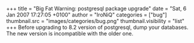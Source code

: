 +++
title = "Big Fat Warning: postgresql package upgrade"
date = "Sat, 6 Jan 2007 17:27:05 +0100"
author = "IroNiQ"
categories = ["bug"]
thumbnail.src = "images/categories/bug.png"
thumbnail.visibility = "list"
+++
Before upgrading to 8.2 version of postgresql, dump your databases. The new version is incompatible with the older one.